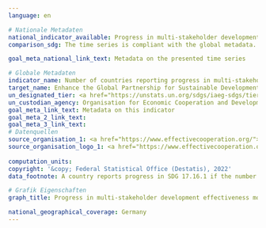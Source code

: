 ```yaml
---
language: en    

# Nationale Metadaten    
national_indicator_available: Progress in multi-stakeholder development effectiveness monitoring frameworks    
comparison_sdg: The time series is compliant with the global metadata.    

goal_meta_national_link_text: Metadata on the presented time series    

# Globale Metadaten    
indicator_name: Number of countries reporting progress in multi-stakeholder development effectiveness monitoring frameworks that support the achievement of the sustainable development goals    
target_name: Enhance the Global Partnership for Sustainable Development, complemented by multi-stakeholder partnerships that mobilize and share knowledge, expertise, technology and financial resources, to support the achievement of the Sustainable Development Goals in all countries, in particular developing countries    
un_designated_tier: <a href="https://unstats.un.org/sdgs/iaeg-sdgs/tier-classification/" title="Click here for more information on the UN tier classification."  target="_blank">Tier II</a>    
un_custodian_agency: Organisation for Economic Cooperation and Development (OECD)<br>United Nations Development Programme (UNDP)    
goal_meta_link_text: Metadata on this indicator    
goal_meta_2_link_text:     
goal_meta_3_link_text:         
# Datenquellen
source_organisation_1: <a href="https://www.effectivecooperation.org/"> Global Partnership for Effective Development Co-operation (GPEDC) </a>
source_organisation_logo_1: <a href="https://www.effectivecooperation.org/"><img src="https://g205sdgs.github.io/sdg-indicators/public/OrgImgEn/global.png" alt="Logo global" style="height:60px; width:148px"/></a>
    
computation_units:     
copyright: '&copy; Federal Statistical Office (Destatis), 2022'    
data_footnote: A country reports progress in SDG 17.16.1 if the number of indicators showing a positive trend is higher than the number of indicators showing a negative trend as reported in Global Partnership Monitoring Rounds.    

# Grafik Eigenschaften    
graph_title: Progress in multi-stakeholder development effectiveness monitoring frameworks    

national_geographical_coverage: Germany    
---
```


<span></span>
